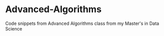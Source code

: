 # Advanced-Algorithms
Code snippets from Advanced Algorithms class from my Master's in Data Science
